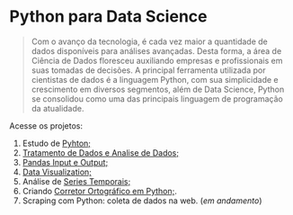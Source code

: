 # Python para Data Science

> Com o avanço da tecnologia, é cada vez maior a quantidade de dados disponíveis para análises avançadas. Desta forma, a área de Ciência de Dados floresceu auxiliando empresas e profissionais em suas tomadas de decisões. A principal ferramenta utilizada por cientistas de dados é a linguagem Python, com sua simplicidade e crescimento em diversos segmentos, além de Data Science, Python se consolidou como uma das principais linguagem de programação da atualidade.

Acesse os projetos: <br>

1. Estudo de [Pyhton;](https://github.com/orickprazeres/python-para-data-science/tree/main/Python%20para%20Data%20Science)
2. [Tratamento de Dados e Analise de Dados;](https://github.com/orickprazeres/python-para-data-science/tree/main/tratando_e_analisando_dados)
3. [Pandas Input e Output;](https://github.com/orickprazeres/python-para-data-science/tree/main/Pandas%20input%20e%20output)
4. [Data Visualization;](https://github.com/orickprazeres/python-para-data-science/tree/main/Data%20Visualization)
5. Análise de [Series Temporais;](https://github.com/orickprazeres/python-para-data-science/tree/main/Analise%20de%20Series%20Temporais)
6. Criando [Corretor Ortográfico em Python;](https://github.com/orickprazeres/python-para-data-science/tree/main/Corretor%20Ortogr%C3%A1fico%20em%20Python).
7. Scraping com Python: coleta de dados na web. (*em andamento*)
